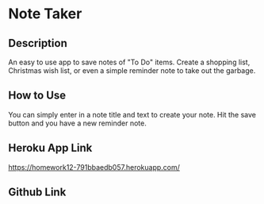 # Note Taker

## Description

An easy to use app to save notes of "To Do" items. Create a shopping list, Christmas wish list, or even a simple reminder note to take out the garbage. 

## How to Use

You can simply enter in a note title and text to create your note. Hit the save button and you have a new reminder note.


## Heroku App Link

https://homework12-791bbaedb057.herokuapp.com/

## Github Link

